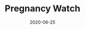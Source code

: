 ---
title: Pregnancy Watch
date: '2020-06-25'
area: clinical
subdomain: Remote Monitoring
authors:
  - authorimage: /images/uploads/hirshberg.jpg
    authorname: 'Adi Hirshberg, MD'
    authorrole: 
  - authorimage: /images/uploads/srinivas.jpg
    authorname: 'Sindhu Srinivas, MD'
    authorrole: 
summary: >-
  A variant of the COVID Watch program that automatically checks in specifically with pregnant women at risk for complications of COVID-19 who are self-isolating at home. Patients are monitored 24x7 via text message and escalations managed by an hospital specific nursing teams with full EHR Integration. 
results:
  - result: >-
      80+% patient engagement
  - result: >-
      Patient NPS score of 76
  - result: >-
      Covered 208 patients over six months
features:
  - feature: SMS Conversations
  - feature: EHR Integration
spotlight: false
pubs:
  - pubURL: 
    pubname: >-
condition: COVID-19
intervention: Remote monitoring
outcome: Efficient resource utilization while ensuring patient safety
dedicatedpage: false
externalurl: 
label: Standard of Care 
image: /images/dailycheckin2.jpg
solution_area: COVID-19 Response Solutions
---